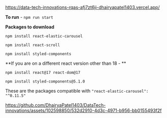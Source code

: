 https://data-tech-innovations-rqas-afj7zt6ji-dhairyapatel1403.vercel.app/



**To run** - `npm run start`

**Packages to download**

`npm install react-elastic-carousel`

`npm install react-scroll`

`npm install styled-components`


**If you are on a different react version other than 18 -  **

`npm install react@17 react-dom@17`

`npm install styled-components@5.1.0`

These are the packages compatible with `"react-elastic-carousel": "^0.11.5"`

https://github.com/DhairyaPatel1403/DataTech-innovations/assets/102598850/532d2910-4d3c-4971-b956-bb0155493f2f
